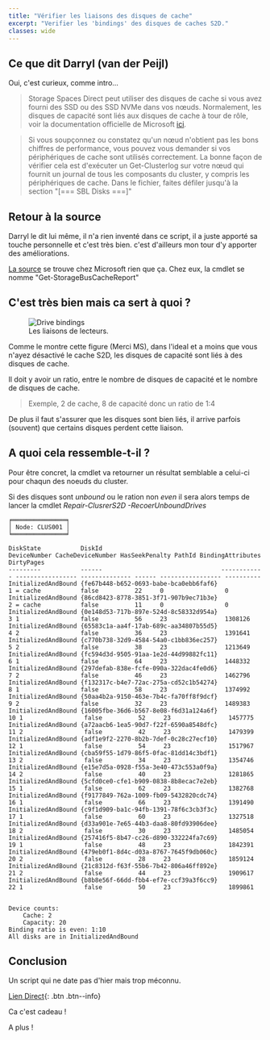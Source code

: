```yaml
---
title: "Vérifier les liaisons des disques de cache"
excerpt: "Verifier les 'bindings' des disques de caches S2D."
classes: wide
---
```

## Ce que dit Darryl (van der Peijl)

Oui, c'est curieux, comme intro...

> Storage Spaces Direct peut utiliser des disques de cache si vous avez fourni des SSD ou des SSD NVMe dans vos nœuds. Normalement, les disques de capacité sont liés aux disques de cache à tour de rôle, voir la documentation officielle de Microsoft [ici](https://docs.microsoft.com/fr-fr/azure-stack/hci/concepts/cache).

> Si vous soupçonnez ou constatez qu'un nœud n'obtient pas les bons chiffres de performance, vous pouvez vous demander si vos périphériques de cache sont utilisés correctement. La bonne façon de vérifier cela est d'exécuter un Get-Clusterlog sur votre nœud qui fournit un journal de tous les composants du cluster, y compris les périphériques de cache. Dans le fichier, faites défiler jusqu'à la section "[=== SBL Disks ===]"

## Retour à la source

Darryl le dit lui même, il n'a rien inventé dans ce script, il a juste apporté sa touche personnelle et c'est très bien. c'est d'ailleurs mon tour d'y apporter des améliorations. 

[La source](https://github.com/PowerShell/PrivateCloud.DiagnosticInfo/blob/master/PrivateCloud.DiagnosticInfo/PrivateCloud.DiagnosticInfo.psm1) se trouve chez Microsoft rien que ça. Chez eux, la cmdlet se nomme "Get-StorageBusCacheReport"

## C'est très bien mais ca sert à quoi ?

<figure style="width: 500px" class="align-center">
  <img src="{{ site.url }}{{ site.baseurl }}/assets/images/dynamic-binding.gif" alt="Drive bindings">
  <figcaption>Les liaisons de lecteurs.</figcaption>
</figure>

Comme le montre cette figure (Merci MS), dans l'ideal et a moins que vous n'ayez désactivé le cache S2D, les disques de capacité sont liés à des disques de cache.

Il doit y avoir un ratio, entre le nombre de disques de capacité et le nombre de disques de cache.

> Exemple, 2 de cache, 8 de capacité donc un ratio de 1:4

De plus il faut s'assurer que les disques sont bien liés, il arrive parfois (souvent) que certains disques perdent cette liaison.

## A quoi cela ressemble-t-il ?

Pour être concret, la cmdlet va retourner un résultat semblable a celui-ci pour chaqun des noeuds du cluster.

Si des disques sont _unbound_ ou le ration non _even_ il sera alors temps de lancer la cmdlet _Repair-ClusrerS2D -RecoerUnboundDrives_

```
╒═══════════════╕
│ Node: CLUS001 │
╘═══════════════╛

DiskState           DiskId                                 DeviceNumber CacheDeviceNumber HasSeekPenalty PathId BindingAttributes DirtyPages
---------           ------                                 ------------ ----------------- -------------- ------ ----------------- ----------
InitializedAndBound {fe67b448-b652-0693-babe-bca0ebb6faf6}            1 = cache           false          22     0                 0         
InitializedAndBound {86cd8423-8778-3851-3f71-907b9ec71b3e}            2 = cache           false          11     0                 0         
InitializedAndBound {0e148d53-717b-897e-524d-8c58332d954a}            3 1                 false          56     23                1308126   
InitializedAndBound {65583c1a-aa4f-17ab-689c-aa34807b55d5}            4 2                 false          36     23                1391641   
InitializedAndBound {c770b738-32d9-4584-54a0-c1bb836ec257}            5 2                 false          38     23                1213649   
InitializedAndBound {fc594d3d-9505-91aa-1e2d-44d99882fc11}            6 1                 false          64     23                1448332   
InitializedAndBound {297defab-838e-fcfe-090a-322dac4fe0d6}            7 2                 false          46     23                1462796   
InitializedAndBound {f132317c-b4e7-72ac-275a-cd52c1b54274}            8 1                 false          58     23                1374992   
InitializedAndBound {50aa4b2a-9150-463e-7b4c-fa70ff8f9dcf}            9 2                 false          32     23                1489383   
InitializedAndBound {16005fbe-36d6-b567-8e08-f6d31a124a6f}           10 1                 false          52     23                1457775   
InitializedAndBound {a72aacb6-1ea5-90d7-f22f-6590a8548dfc}           11 2                 false          42     23                1479399   
InitializedAndBound {adf1e9f2-2270-8b2b-7def-0c28c27ecf10}           12 1                 false          54     23                1517967   
InitializedAndBound {cba59f55-1d79-86f5-0fac-81dd14c3bdf1}           13 2                 false          34     23                1354746   
InitializedAndBound {e15e7d5a-0928-f55a-3e40-473c553a0f9a}           14 2                 false          40     23                1281865   
InitializedAndBound {5cfd0ce0-cfe1-b909-0838-8b8ecac7e2eb}           15 1                 false          62     23                1382768   
InitializedAndBound {f9177849-762a-1009-fb09-5432820cdc74}           16 1                 false          66     23                1391490   
InitializedAndBound {c9f1d909-ba1c-94fb-1391-78f6c3cb3f3c}           17 1                 false          60     23                1327518   
InitializedAndBound {d33a901e-7e65-44b3-daa8-80fd93906dee}           18 2                 false          30     23                1485054   
InitializedAndBound {257416f5-8b47-cc26-d890-332224fa7c69}           19 1                 false          48     23                1842391   
InitializedAndBound {479eb0f1-8d4c-d03a-8767-7645f9db060c}           20 2                 false          28     23                1859124   
InitializedAndBound {21c8312d-f63f-55b6-7b42-806a46ff892e}           21 2                 false          44     23                1909617   
InitializedAndBound {b8b8e56f-66dd-fbb4-ef7e-ccf39a3f6cc9}           22 1                 false          50     23                1899861   


Device counts: 
	Cache: 2 
	Capacity: 20
Binding ratio is even: 1:10
All disks are in InitializedAndBound
```

## Conclusion

Un script qui ne date pas d'hier mais trop méconnu.

[Lien Direct](https://github.com/MickaelRoy/Cmdlets/tree/main/Get-CacheDiskStatus){: .btn .btn--info}

Ca c'est cadeau !

A plus !